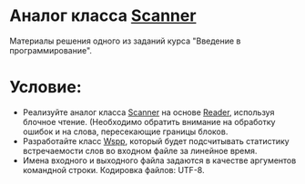 # Аналог класса [Scanner](https://docs.oracle.com/en/java/javase/17/docs/api/java.base/java/util/Scanner.html)
Материалы решения одного из заданий курса "Введение в программирование".
# Условие:
* Реализуйте аналог класса [Scanner](https://docs.oracle.com/en/java/javase/17/docs/api/java.base/java/util/Scanner.html) на основе [Reader](https://docs.oracle.com/en/java/javase/17/docs/api/java.base/java/io/Reader.html), используя блочное чтение.
(Необходимо обратить внимание на обработку ошибок и на слова, пересекающие границы блоков.
* Разработайте класс [Wspp](src/Wspp.java), который будет подсчитывать статистику встречаемости слов во входном файле за линейное время.
* Имена входного и выходного файла задаются в качестве аргументов командной строки. Кодировка файлов: UTF-8.
